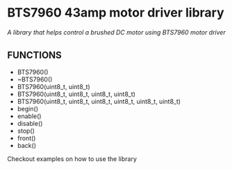 <h1>BTS7960 43amp motor driver library</h1>
<h6>A library that helps control a brushed DC motor using BTS7960 motor driver</h6>
<h2>FUNCTIONS</h2>
<ul>
<li>BTS7960()</li>
<li>~BTS7960() </li>
<li>BTS7960(uint8_t, uint8_t)</li>
<li>BTS7960(uint8_t, uint8_t, uint8_t, uint8_t)</li>
<li>BTS7960(uint8_t, uint8_t, uint8_t, uint8_t, uint8_t, uint8_t)</li> 
<li>begin()</li> 
<li>enable()</li> 
<li>disable()</li>
<li>stop()</li>
<li>front()</li>
<li>back()</li>
</ul>
<p>Checkout examples on how to use the library</p>
